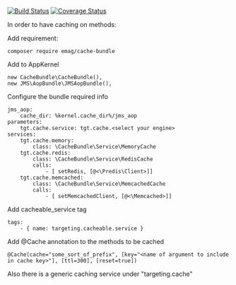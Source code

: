 [![Build Status](https://travis-ci.org/eMAGTechLabs/cachebundle.svg?branch=master)](https://travis-ci.org/eMAGTechLabs/cachebundle)
[![Coverage Status](https://coveralls.io/repos/github/eMAGTechLabs/cachebundle/badge.svg?branch=master)](https://coveralls.io/github/eMAGTechLabs/cachebundle?branch=master)

In order to have caching on methods:

Add requirement:
    
    composer require emag/cache-bundle
    
Add to AppKernel
    
    new CacheBundle\CacheBundle(),
    new JMS\AopBundle\JMSAopBundle(),

Configure the bundle required info


    jms_aop:
        cache_dir: %kernel.cache_dir%/jms_aop
    parameters:
        tgt.cache.service: tgt.cache.<select your engine>
    services:
        tgt.cache.memory:
            class: \CacheBundle\Service\MemoryCache
        tgt.cache.redis:
            class: \CacheBundle\Service\RedisCache
            calls:
                - [ setRedis, [@<\Predis\Client>]]
        tgt.cache.memcached:
            class: \CacheBundle\Service\MemcachedCache
            calls:
                - [ setMemcachedClient, [@<\Memcached>]]
Add cacheable_service tag
   
   
    tags:
        - { name: targeting.cacheable.service }
Add @Cache  annotation to the methods to be cached


    @Cache(cache="some_sort_of_prefix", [key="<name of argument to include in cache key>"], [ttl=300], [reset=true])
    
    
Also there is a generic caching service under "targeting.cache"
